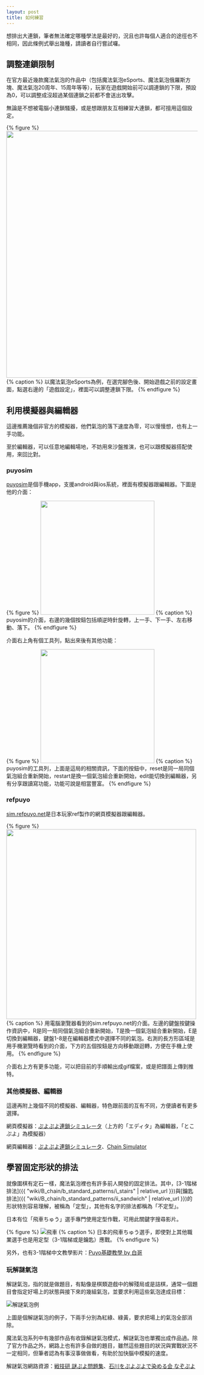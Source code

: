 ```yaml
---
layout: post
title: 如何練習
---
```


想排出大連鎖，筆者無法確定哪種學法是最好的，況且也許每個人適合的途徑也不相同，因此條例式舉出幾種，請讀者自行嘗試囉。

## 調整連鎖限制

在官方最近幾款魔法氣泡的作品中（包括魔法氣泡eSports、魔法氣泡俄羅斯方塊、魔法氣泡20周年、15周年等等），玩家在遊戲開始前可以調連鎖的下限，預設為0，可以調整成沒超過某個連鎖之前都不會送出攻擊。

無論是不想被電腦小連鎖騷擾，或是想跟朋友互相練習大連鎖，都可擅用這個設定。

{% figure %}
<img src="https://i.imgur.com/BzOSL7w.jpg" width="650">
{% caption %}
以魔法氣泡eSports為例，在選完腳色後、開始遊戲之前的設定畫面，點選右邊的「遊戲設定」，裡面可以調整連鎖下限。
{% endfigure %}

## 利用模擬器與編輯器

這邊推薦幾個非官方的模擬器，他們氣泡的落下速度為零，可以慢慢想，也有上一手功能。

至於編輯器，可以任意地編輯場地，不妨用來沙盤推演，也可以跟模擬器搭配使用，來回比對。

### puyosim

[puyosim](https://puyos.im/)是個手機app，支援android與ios系統，裡面有模擬器跟編輯器。下圖是他的介面：

{% figure %}
<img src="https://i.imgur.com/3Na4GF4.jpg" width="300">
{% caption %}
puyosim的介面，右邊的幾個按鈕包括順逆時針旋轉，上一手、下一手、左右移動、落下。
{% endfigure %}

介面右上角有個工具列，點出來後有其他功能：

{% figure %}
<img src="https://i.imgur.com/nLsAjEi.jpg" width="300">
{% caption %}
puyosim的工具列，上面是這局的相關資訊，下面的按鈕中，reset是同一局同個氣泡組合重新開始，restart是換一個氣泡組合重新開始，edit能切換到編輯器，另有分享跟讀寫功能，功能可說是相當豐富。
{% endfigure %}

### refpuyo

[sim.refpuyo.net](sim.refpuyo.net)是日本玩家ref製作的網頁模擬器跟編輯器。

{% figure %}
<img src="https://i.imgur.com/8h85Op5.jpg" width="500">
{% caption %}
用電腦瀏覽器看到的sim.refpuyo.net的介面。左邊的鍵盤按鍵操作資訊中，R是同一局同個氣泡組合重新開始，T是換一個氣泡組合重新開始，E是切換到編輯器，鍵盤1-8是在編輯器模式中選擇不同的氣泡。右測的長方形區域是用手機瀏覽時看到的介面，下方的五個按鈕是方向移動跟迴轉，方便在手機上使用。
{% endfigure %}

介面右上方有更多功能，可以把目前的手順輸出成gif檔案，或是把譜面上傳到推特。

### 其他模擬器、編輯器

這邊再附上幾個不同的模擬器、編輯器，特色跟前面的互有不同，方便讀者有更多選擇。

網頁模擬器：[ぷよぷよ連鎖シミュレータ](http://www.puyop.com/s/)（上方的「エディタ」為編輯器，「とこぷよ」為模擬器）

網頁編輯器：[ぷよぷよ連鎖シミュレータ](http://www.puyop.com/s/)、[Chain Simulator](https://puyonexus.com/chainsim/)

## 學習固定形狀的排法

就像圍棋有定石一樣，魔法氣泡裡也有許多前人開發的固定排法。其中，[3-1階梯排法]({{ "wiki/B_chain/b_standard_patterns/i_stairs" | relative_url }})與[鑰匙排法]({{ "wiki/B_chain/b_standard_patterns/ii_sandwich" | relative_url }})的形狀特別容易理解，被稱為「定型」，其他有名字的排法都稱為「不定型」。

日本有位「飛車ちゅう」選手專門使用定型作戰，可用此關鍵字搜尋影片。

{% figure %}
![飛車](https://i.imgur.com/B9TrLAx.jpg)
{% caption %}
日本的飛車ちゅう選手，即使對上其他職業選手也是用定型（3-1階梯或是鑰匙）應戰。
{% endfigure %}

另外，也有3-1階梯中文教學影片：[Puyo基礎教學 by 白哥](https://www.youtube.com/watch?v=Cso12CkyWLA)

### 玩解謎氣泡

解謎氣泡，指的就是做題目，有點像是棋類遊戲中的解殘局或是詰棋，通常一個題目會指定好場上的狀態與接下來的幾組氣泡，並要求利用這些氣泡達成目標：

![解謎氣泡例](https://i.imgur.com/I0btBu0.jpg)

上圖是個解謎氣泡的例子，下兩手分別為紅綠、綠黃，要求把場上的氣泡全部消除。

魔法氣泡系列中有幾部作品有收錄解謎氣泡模式，解謎氣泡也單獨出成作品過。除了官方作品之外，網路上也有許多自做的題目，雖然這些題目的狀況與實戰狀況不一定相同，但筆者認為有事沒事做做看，有助於加快腦中模擬的速度。

解謎氣泡網路資源：[戦技研 謎ぷよ問題集](http://sengiken.web.fc2.com/nazopuyo.html)、[石川をぷよぷよで染める会 なぞぷよ](http://www.spacelan.ne.jp/~shiroma/ips/nazo/)
